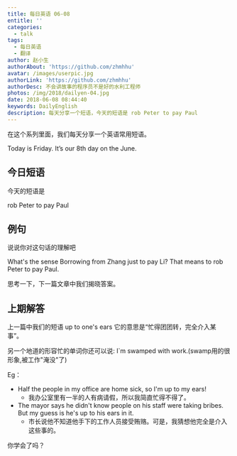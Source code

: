 ```yaml
---
title: 每日英语 06-08
entitle: ''
categories:
  - talk
tags:
  - 每日英语
  - 翻译
author: 赵小生
authorAbout: 'https://github.com/zhmhhu'
avatar: /images/userpic.jpg
authorLink: 'https://github.com/zhmhhu'
authorDesc: 不会讲故事的程序员不是好的水利工程师
photos: /img/2018/dailyen-04.jpg
date: 2018-06-08 08:44:40
keywords: DailyEnglish
description: 每天分享一个短语，今天的短语是 rob Peter to pay Paul
---
```


在这个系列里面，我们每天分享一个英语常用短语。

Today is Friday. It’s our 8th day on the June.

## 今日短语

今天的短语是

rob Peter to pay Paul

## 例句

说说你对这句话的理解吧

What's the sense Borrowing from Zhang just to pay Li? That means to rob Peter to pay Paul.

思考一下，下一篇文章中我们揭晓答案。

## 上期解答

上一篇中我们的短语 up to one's ears 它的意思是“忙得团团转，完全介入某事”。

另一个地道的形容忙的单词你还可以说: I`m swamped with work.(swamp用的很形象,被工作"淹没"了)
 
Eg：
-  Half the people in my office are home sick, so I'm up to my ears!
   -  我办公室里有一半的人有病请假，所以我简直忙得不得了。
-  The mayor says he didn't know people on his staff were taking bribes. But my guess is he's up to his ears in it.
   -  市长说他不知道他手下的工作人员接受贿赂。可是，我猜想他完全是介入这些事的。
   
你学会了吗？
